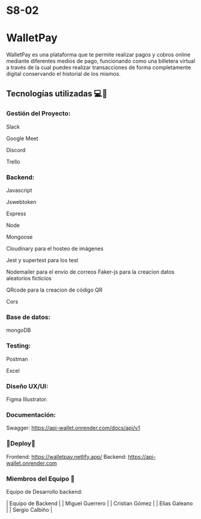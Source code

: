 # S8-02

# WalletPay 

WalletPay es una plataforma que te permite realizar pagos y cobros online mediante diferentes medios de pago, funcionando como una billetera virtual a través de la cual puedes realizar transacciones de forma completamente digital conservando el historial de los mismos.

## Tecnologías utilizadas 💻🔧 

### Gestión del Proyecto:
Slack

Google Meet

Discord

Trello


### Backend:

Javascript

Jswebtoken

Express

Node

Mongoose

Cloudinary para el hosteo de imágenes

Jest y supertest para los test

Nodemailer para el envío de correos
Faker-js para la creacion datos aleatorios ficticios

QRcode para la creacion de código QR

Cors

### Base de datos:
mongoDB

### Testing:
Postman

Excel

### Diseño UX/UI:
Figma
Illustrator.

### Documentación:
Swagger: https://api-wallet.onrender.com/docs/api/v1

### 🚀Deploy🚀
Frontend: https://walletpay.netlify.app/
Backend: https://api-wallet.onrender.com

### Miembros del Equipo 🤝

Equipo de Desarrollo backend:

| Equipo de Backend |
| Miguel Guerrero |
| Cristian Gómez |
| Elias Galeano |
| Sergio Calbiño |